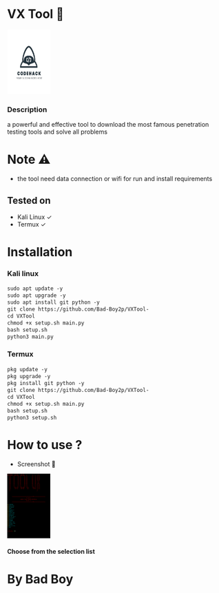 # VX Tool 🦂

<img src="config/github/logo.jpg" alt="logo" width="100px" height="150px">


### Description

a powerful and effective tool to download the most famous penetration testing tools and solve all problems

# Note ⚠️
+ the tool need data connection or wifi for run and install requirements 

## Tested on 
+ Kali Linux ✓
+ Termux ✓

# Installation

### Kali linux 

```
sudo apt update -y
sudo apt upgrade -y
sudo apt install git python -y
git clone https://github.com/Bad-Boy2p/VXTool-
cd VXTool
chmod +x setup.sh main.py
bash setup.sh
python3 main.py
```
### Termux

```
pkg update -y
pkg upgrade -y
pkg install git python -y
git clone https://github.com/Bad-Boy2p/VXTool-
cd VXTool
chmod +x setup.sh main.py
bash setup.sh
python3 setup.sh
```
# How to use ?

+ Screenshot 📸
 <img src="config/github/screenshot.png" alt="Screenshot" width="100px" height="150px">

#### Choose from the selection list

# By Bad Boy 

